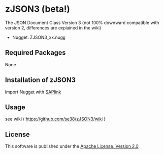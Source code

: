 # zJSON3 (beta!)
The JSON Document Class Version 3
(not 100% downward compatible with version 2, differences are explained in the wiki)
 
* Nugget: ZJSON3_xx.nugg
 
## Required Packages
None
 
## Installation of zJSON3
import Nugget with [SAPlink](http://www.saplink.org)

## Usage
see wiki ( https://github.com/se38/zJSON3/wiki )

## License
This software is published under the [Apache License, Version 2.0](http://www.apache.org/licenses/LICENSE-2.0.html)
